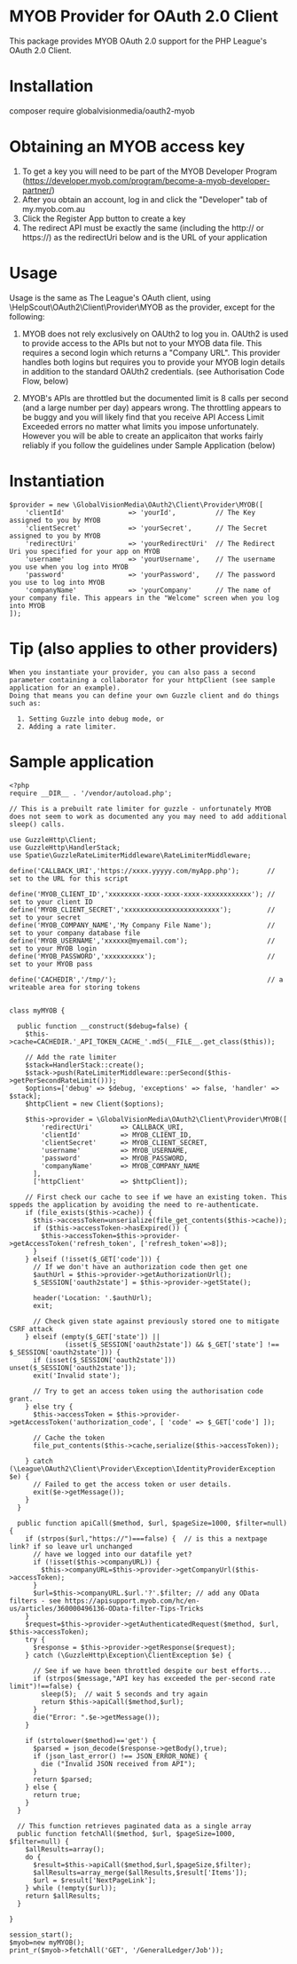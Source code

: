 # MYOB Provider for OAuth 2.0 Client
This package provides MYOB OAuth 2.0 support for the PHP League's OAuth 2.0 Client.

# Installation
composer require globalvisionmedia/oauth2-myob

# Obtaining an MYOB access key
1. To get a key you will need to be part of the MYOB Developer Program (https://developer.myob.com/program/become-a-myob-developer-partner/)
2. After you obtain an account, log in and click the "Developer" tab of my.myob.com.au
3. Click the Register App button to create a key
4. The redirect API must be exactly the same (including the http:// or https://) as the redirectUri below and is the URL of your application

# Usage
Usage is the same as The League's OAuth client, using \HelpScout\OAuth2\Client\Provider\MYOB as the provider, except for the following:

1. MYOB does not rely exclusively on OAUth2 to log you in. OAUth2 is used to provide access to the APIs but not to your MYOB data file. This requires a second login which returns a "Company URL". This provider handles both logins but requires you to provide your MYOB login details in addition to the standard OAUth2 credentials. (see Authorisation Code Flow, below)

2. MYOB's APIs are throttled but the documented limit is 8 calls per second (and a large number per day) appears wrong. The throttling appears to be buggy and you will likely find that you receive API Access Limit Exceeded errors no matter what limits you impose unfortunately. However you will be able to create an applicaiton that works fairly reliably if you follow the guidelines under Sample Application (below)


# Instantiation
    $provider = new \GlobalVisionMedia\OAuth2\Client\Provider\MYOB([
        'clientId'                => 'yourId',          // The Key assigned to you by MYOB
        'clientSecret'            => 'yourSecret',      // The Secret assigned to you by MYOB
        'redirectUri'             => 'yourRedirectUri'  // The Redirect Uri you specified for your app on MYOB
        'username'                => 'yourUsername',    // The username you use when you log into MYOB
        'password'                => 'yourPassword',    // The password you use to log into MYOB
        'companyName'             => 'yourCompany'      // The name of your company file. This appears in the "Welcome" screen when you log into MYOB
    ]);
    
# Tip (also applies to other providers)
    When you instantiate your provider, you can also pass a second parameter containing a collaborator for your httpClient (see sample application for an example).
    Doing that means you can define your own Guzzle client and do things such as:
    
      1. Setting Guzzle into debug mode, or
      2. Adding a rate limiter.

# Sample application
    <?php
    require __DIR__ . '/vendor/autoload.php';

    // This is a prebuilt rate limiter for guzzle - unfortunately MYOB does not seem to work as documented any you may need to add additional sleep() calls.
  
    use GuzzleHttp\Client;
    use GuzzleHttp\HandlerStack;
    use Spatie\GuzzleRateLimiterMiddleware\RateLimiterMiddleware;
  
    define('CALLBACK_URI','https://xxxx.yyyyy.com/myApp.php');       // set to the URL for this script
  
    define('MYOB_CLIENT_ID','xxxxxxxx-xxxx-xxxx-xxxx-xxxxxxxxxxxx'); // set to your client ID
    define('MYOB_CLIENT_SECRET','xxxxxxxxxxxxxxxxxxxxxxxx');         // set to your secret
    define('MYOB_COMPANY_NAME','My Company File Name');              // set to your company database file
    define('MYOB_USERNAME','xxxxxx@myemail.com');                    // set to your MYOB login
    define('MYOB_PASSWORD','xxxxxxxxxx');                            // set to your MYOB pass
  
    define('CACHEDIR','/tmp/');                                      // a writeable area for storing tokens
  
  
    class myMYOB {
  
      public function __construct($debug=false) {
        $this->cache=CACHEDIR.'_API_TOKEN_CACHE_'.md5(__FILE__.get_class($this));
  
        // Add the rate limiter
        $stack=HandlerStack::create();
        $stack->push(RateLimiterMiddleware::perSecond($this->getPerSecondRateLimit()));
        $options=['debug' => $debug, 'exceptions' => false, 'handler' => $stack];
        $httpClient = new Client($options);
  
        $this->provider = \GlobalVisionMedia\OAuth2\Client\Provider\MYOB([
            'redirectUri'       => CALLBACK_URI,
            'clientId'          => MYOB_CLIENT_ID,
            'clientSecret'      => MYOB_CLIENT_SECRET,
            'username'          => MYOB_USERNAME,
            'password'          => MYOB_PASSWORD,
            'companyName'       => MYOB_COMPANY_NAME
          ],
          ['httpClient'         => $httpClient]);
  
        // First check our cache to see if we have an existing token. This sppeds the application by avoiding the need to re-authenticate.
        if (file_exists($this->cache)) {
          $this->accessToken=unserialize(file_get_contents($this->cache));
          if ($this->accessToken->hasExpired()) {
            $this->accessToken=$this->provider->getAccessToken('refresh_token', ['refresh_token'=>8]);
          }
        } elseif (!isset($_GET['code'])) {
          // If we don't have an authorization code then get one
          $authUrl = $this->provider->getAuthorizationUrl();
          $_SESSION['oauth2state'] = $this->provider->getState();
  
          header('Location: '.$authUrl);
          exit;
  
          // Check given state against previously stored one to mitigate CSRF attack
        } elseif (empty($_GET['state']) ||
                  (isset($_SESSION['oauth2state']) && $_GET['state'] !== $_SESSION['oauth2state'])) {
          if (isset($_SESSION['oauth2state'])) unset($_SESSION['oauth2state']);
          exit('Invalid state');
  
          // Try to get an access token using the authorisation code grant.
        } else try {
          $this->accessToken = $this->provider->getAccessToken('authorization_code', [ 'code' => $_GET['code'] ]);
  
          // Cache the token
          file_put_contents($this->cache,serialize($this->accessToken));
  
        } catch (\League\OAuth2\Client\Provider\Exception\IdentityProviderException $e) {
          // Failed to get the access token or user details.
          exit($e->getMessage());
        }
      }
  
      public function apiCall($method, $url, $pageSize=1000, $filter=null) {
        if (strpos($url,"https://")===false) {  // is this a nextpage link? if so leave url unchanged
          // have we logged into our datafile yet?
          if (!isset($this->companyURL)) {
            $this->companyURL=$this->provider->getCompanyUrl($this->accessToken);
          }
          $url=$this->companyURL.$url.'?'.$filter; // add any OData filters - see https://apisupport.myob.com/hc/en-us/articles/360000496136-OData-filter-Tips-Tricks
        }
        $request=$this->provider->getAuthenticatedRequest($method, $url, $this->accessToken);
        try {
          $response = $this->provider->getResponse($request);
        } catch (\GuzzleHttp\Exception\ClientException $e) {
  
          // See if we have been throttled despite our best efforts...
          if (strpos($message,"API key has exceeded the per-second rate limit")!==false) {
            sleep(5);  // wait 5 seconds and try again
            return $this->apiCall($method,$url);
          }
          die("Error: ".$e->getMessage());
        }
  
        if (strtolower($method)=='get') {
          $parsed = json_decode($response->getBody(),true);
          if (json_last_error() !== JSON_ERROR_NONE) {
            die ("Invalid JSON received from API");
          }
          return $parsed;
        } else {
          return true;
        }
      }
  
      // This function retrieves paginated data as a single array
      public function fetchAll($method, $url, $pageSize=1000, $filter=null) {
        $allResults=array();
        do {
          $result=$this->apiCall($method,$url,$pageSize,$filter);
          $allResults=array_merge($allResults,$result['Items']);
          $url = $result['NextPageLink'];
        } while (!empty($url));
        return $allResults;
      }
  
    }
  
    session_start();
    $myob=new myMYOB();
    print_r($myob->fetchAll('GET', '/GeneralLedger/Job'));
